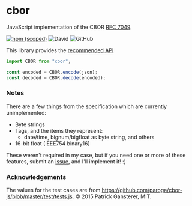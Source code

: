 # cbor

JavaScript implementation of the CBOR [RFC 7049](https://tools.ietf.org/html/rfc7049).

[![npm (scoped)](https://img.shields.io/npm/v/@jprochazk/cbor)](https://www.npmjs.com/package/@jprochazk/cbor)
![David](https://img.shields.io/david/dev/jprochazk/cbor)
![GitHub](https://img.shields.io/github/license/jprochazk/cbor)

This library provides the [recommended API](http://cbor.io/impls.html)

```js
import CBOR from "cbor";

const encoded = CBOR.encode(json);
const decoded = CBOR.decode(encoded);
```

### Notes

There are a few things from the specification which are currently unimplemented:

-   Byte strings
-   Tags, and the items they represent:
    -   date/time, bignum/bigfloat as byte string, and others
-   16-bit float (IEEE754 binary16)

These weren't required in my case, but if you need one or more of these features, submit an [issue](https://github.com/jprochazk/cbor/issues), and I'll implement it! :)

### Acknowledgements

The values for the test cases are from https://github.com/paroga/cbor-js/blob/master/test/tests.js. © 2015 Patrick Gansterer, MIT.

